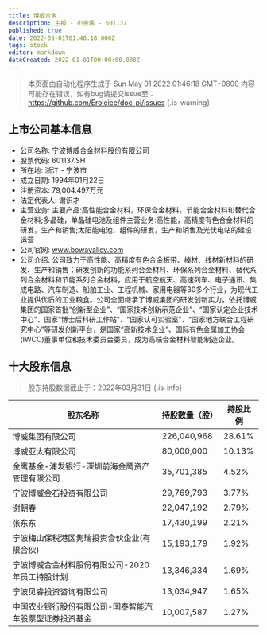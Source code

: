 ```yaml
---
title: 博威合金
description: 主板 - 小金属 - 601137
published: true
date: 2022-05-01T01:46:18.000Z
tags: stock
editor: markdown
dateCreated: 2022-01-01T00:00:00.000Z
---
```


> 本页面由自动化程序生成于 Sun May 01 2022 01:46:18 GMT+0800
> 内容可能存在错误，如有bug请提交issue至：https://github.com/Eroleice/doc-pi/issues
{.is-warning}

## 上市公司基本信息
- 公司名称: 宁波博威合金材料股份有限公司
- 股票代码: 601137.SH
- 所在地: 浙江 - 宁波市
- 成立日期: 1994年01月22日
- 注册资本: 79,004.497万元
- 法定代表人: 谢识才
- 主营业务: 主要产品:高性能合金材料，环保合金材料，节能合金材料和替代合金材料;多晶硅，单晶硅电池及组件主营业务:高性能，高精度有色合金材料的研发，生产和销售;太阳能电池，组件的研发，生产和销售及光伏电站的建设运营
- 公司官网: www.bowayalloy.com
- 公司介绍: 公司致力于高性能、高精度有色合金板带、棒材、线材新材料的研发、生产和销售；研发创新的功能系列合金材料、环保系列合金材料、替代系列合金材料和节能系列合金材料，应用于航空航天、高速列车、电子通讯、集成电路、汽车制造、船舶工业、工程机械、家用电器等30多个行业，为现代工业提供优质的工业粮食。公司全面继承了博威集团的研发创新实力，依托博威集团的国家首批“创新型企业”、“国家技术创新示范企业”、“国家认定企业技术中心”、国家“博士后科研工作站”、“国家认可实验室”、“国家地方联合工程研究中心”等研发创新平台，是国家“高新技术企业”、国际有色金属加工协会(IWCC)董事单位和技术委员会委员，成为高端合金材料智能制造企业。


## 十大股东信息
> 股东持股数据截止于：2022年03月31日
{.is-info}

| 股东名称 | 持股数量（股） | 持股比例 |
| --- | --- | --- |
| 博威集团有限公司 | 226,040,968 | 28.61% |
| 博威亚太有限公司 | 80,000,000 | 10.13% |
| 金鹰基金-浦发银行-深圳前海金鹰资产管理有限公司 | 35,701,385 | 4.52% |
| 宁波博威金石投资有限公司 | 29,769,793 | 3.77% |
| 谢朝春 | 22,047,192 | 2.79% |
| 张东东 | 17,430,199 | 2.21% |
| 宁波梅山保税港区隽瑞投资合伙企业(有限合伙) | 15,193,179 | 1.92% |
| 宁波博威合金材料股份有限公司-2020年员工持股计划 | 13,346,334 | 1.69% |
| 宁波见睿投资咨询有限公司 | 13,034,947 | 1.65% |
| 中国农业银行股份有限公司-国泰智能汽车股票型证券投资基金 | 10,007,587 | 1.27% |




